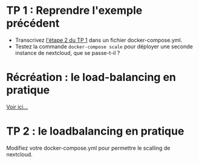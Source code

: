 # TP 1 : Reprendre l'exemple précédent

- Transcrivez [l'étape 2 du TP 1](/engine/tp/#tp1-un-serveur-nextcloud) dans un fichier docker-compose.yml.
- Testez la commande `docker-compose scale` pour déployer une seconde instance de nextcloud, que se passe-t-il ?


# Récréation : le load-balancing en pratique

[Voir ici...](/recreation/load-balancing/)

# TP 2 : le loadbalancing en pratique

Modifiez votre docker-compose.yml pour permettre le scalling de nextcloud.

